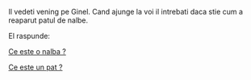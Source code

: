 
Il vedeti vening pe Ginel. Cand ajunge la voi il intrebati daca stie cum a reaparut patul de nalbe.

El raspunde:

[Ce este o nalba ?](Ginel/nalba.md)

[Ce este un pat ?](Ginel/pat.md)
